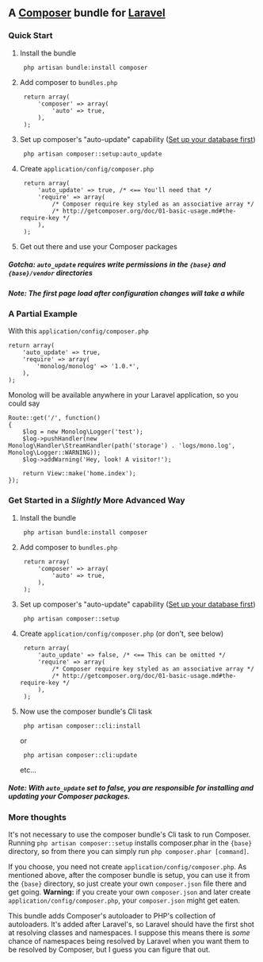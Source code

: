 ## A [Composer](http://getcomposer.org/) bundle for [Laravel](http://laravel.com/)

### Quick Start

1. Install the bundle

        php artisan bundle:install composer

1. Add composer to ```bundles.php```

        return array(
            'composer' => array(
            	'auto' => true,
            ),
        );

1. Set up composer's "auto-update" capability ([Set up your database first](http://laravel.com/docs/database/config))

        php artisan composer::setup:auto_update

1. Create ```application/config/composer.php```

        return array(
        	'auto_update' => true, /* <== You'll need that */
        	'require' => array(
        		/* Composer require key styled as an associative array */
        		/* http://getcomposer.org/doc/01-basic-usage.md#the-require-key */
        	),
        );

1. Get out there and use your Composer packages

##### Gotcha: ```auto_update``` requires write permissions in the ```{base}``` and ```{base}/vendor``` directories

##### Note:   The first page load after configuration changes will take a while

### A Partial Example

With this ```application/config/composer.php```

    return array(
        'auto_update' => true,
        'require' => array(
            'monolog/monolog' => '1.0.*',
        ),
    );

Monolog will be available anywhere in your Laravel application, so you could say

    Route::get('/', function()
    {
        $log = new Monolog\Logger('test');
        $log->pushHandler(new Monolog\Handler\StreamHandler(path('storage') . 'logs/mono.log', Monolog\Logger::WARNING));
        $log->addWarning('Hey, look! A visitor!');

        return View::make('home.index');
    });

### Get Started in a *Slightly* More Advanced Way

1. Install the bundle

        php artisan bundle:install composer

1. Add composer to ```bundles.php```

        return array(
            'composer' => array(
            	'auto' => true,
            ),
        );

1. Set up composer's "auto-update" capability ([Set up your database first](http://laravel.com/docs/database/config))

        php artisan composer::setup

1. Create ```application/config/composer.php``` (or don't, see below)

        return array(
        	'auto_update' => false, /* <== This can be omitted */
        	'require' => array(
        		/* Composer require key styled as an associative array */
        		/* http://getcomposer.org/doc/01-basic-usage.md#the-require-key */
        	),
        );

1. Now use the composer bundle's Cli task

        php artisan composer::cli:install

    or

        php artisan composer::cli:update

    etc...

##### Note: With ```auto_update``` set to false, you are responsible for installing and updating your Composer packages.

### More thoughts

It's not necessary to use the composer bundle's Cli task to run Composer. Running ```php artisan composer::setup``` installs composer.phar in the ```{base}``` directory, so from there you can simply run ```php composer.phar [command]```.

If you choose, you need not create ```application/config/composer.php```. As mentioned above, after the composer bundle is setup, you can use it from the ```{base}``` directory, so just create your own ```composer.json``` file there and get going. **Warning:** if you create your own ```composer.json``` and later create ```application/config/composer.php```, your ```composer.json``` might get eaten.

This bundle adds Composer's autoloader to PHP's collection of autoloaders. It's added after Laravel's, so Laravel should have the first shot at resolving classes and namespaces. I suppose this means there is *some* chance of namespaces being resolved by Laravel when you want them to be resolved by Composer, but I guess you can figure that out.